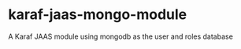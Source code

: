 karaf-jaas-mongo-module
=======================

A Karaf JAAS module using mongodb as the user and roles database
